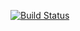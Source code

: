 [![Build Status](https://travis-ci.org/jiverson002/CV.svg?branch=master)](https://travis-ci.org/jiverson002/CV)
